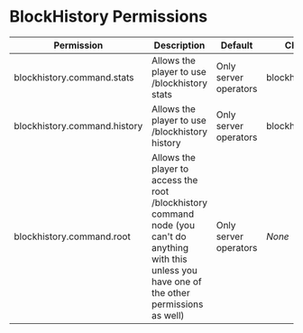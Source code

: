 # BlockHistory Permissions
| Permission                   | Description                                                                                                                                            | Default               | Child permissions         |
|------------------------------|--------------------------------------------------------------------------------------------------------------------------------------------------------|-----------------------|---------------------------|
| blockhistory.command.stats   | Allows the player to use /blockhistory stats                                                                                                           | Only server operators | blockhistory.command.root |
| blockhistory.command.history | Allows the player to use /blockhistory history                                                                                                         | Only server operators | blockhistory.command.root |
| blockhistory.command.root    | Allows the player to access the root /blockhistory command node (you can't do anything with this unless you have one of the other permissions as well) | Only server operators | *None*                    |